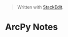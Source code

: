 
> Written with [StackEdit](https://stackedit.io/).

# ArcPy Notes

### 
<!--stackedit_data:
eyJoaXN0b3J5IjpbMTA5Njk5Njk2XX0=
-->